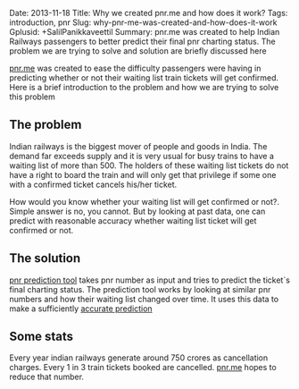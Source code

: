 Date: 2013-11-18
Title: Why we created pnr.me and how does it work?
Tags: introduction, pnr
Slug: why-pnr-me-was-created-and-how-does-it-work
Gplusid: +SalilPanikkaveettil
Summary: pnr.me was created to help Indian Railways passengers to better predict their final pnr charting status. The problem we are trying to solve and solution are briefly discussed here

[pnr.me](http://pnr.me/ "pnr.me") was created to ease the difficulty passengers were having in predicting whether or not their waiting list train tickets will get confirmed. Here is a brief introduction to the problem and how we are trying to solve this problem

The problem
-----------

Indian railways is the biggest mover of people and goods in India. The demand far exceeds supply and it is very usual for busy trains to have a waiting list of more than 500. The holders of these waiting list tickets do not have a right to board the train and will only get that privilege if some one with a confirmed ticket cancels his/her ticket.

How would you know whether your waiting list will get confirmed or not?. Simple answer is no, you cannot. But by looking at past data, one can predict with reasonable accuracy whether waiting list ticket will get confirmed or not.

The solution
------------

[pnr prediction tool](http://pnr.me/predictor "pnr prediction") takes pnr number as input and tries to predict the ticket`s final charting status. The prediction tool works by looking at similar pnr numbers and how their waiting list changed over time. It uses this data to make a sufficiently [accurate prediction](http://pnr.me/accuracy "prediction accuracy")

Some stats
----------

Every year indian railways generate around 750 crores as cancellation charges. Every 1 in 3 train tickets booked are cancelled. [pnr.me](http://pnr.me/ "pnr.me") hopes to reduce that number.
